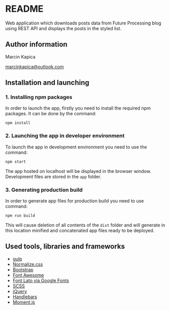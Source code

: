 # README #

Web application which downloads posts data from Future Processing blog using REST API and displays the posts in the styled list.

## Author information

Marcin Kapica

marcinkapica@outlook.com

## Installation and launching

### 1. Installing npm packages

In order to launch the app, firstly you need to install the required npm packages. It can be done by the command:
 
`npm install`

### 2. Launching the app in developer environment
To launch the app in development environment you need to use the command: 

`npm start`
 
 The app hosted on localhost will be displayed in the browser window. Development files are stored in the `app` folder.

### 3. Generating production build
In order to generate app files for production build you need to use command:

`npm run build`
 
This will cause deletion of all contents of the `dist` folder and will generate in this location minified and concatenated app files ready to be deployed.

## Used tools, libraries and frameworks
- [gulp](https://gulpjs.com/)
- [Normalize.css](https://necolas.github.io/normalize.css/)
- [Bootstrap](https://getbootstrap.com/docs/3.3/)
- [Font Awesome](http://fontawesome.io/)
- [Font Lato via Google Fonts](https://fonts.google.com/specimen/Lato)
- [SCSS](http://sass-lang.com/)
- [jQuery](https://jquery.com/)
- [Handlebars](http://handlebarsjs.com/)
- [Moment.js](http://momentjs.com/)
